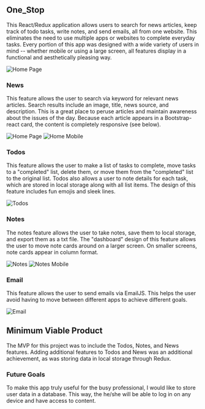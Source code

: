 ## One_Stop
This React/Redux application allows users to search for news articles, keep track of todo tasks, write notes, and send emails, all from one website. This eliminates the need to use multiple apps or websites to complete everyday tasks. Every portion of this app was designed with a wide variety of users in mind -- whether mobile or using a large screen, all features display in a functional and aesthetically pleasing way.

![Home Page](https://i.ibb.co/f89pgQr/home.png) 

### News

This feature allows the user to search via keyword for relevant news articles. Search results include an image, title, news source, and description. This is a great place to peruse articles and maintain awareness about the issues of the day. Because each article appears in a Bootstrap-react card, the content is completely responsive (see below).

![Home Page](https://i.ibb.co/grJn20M/news.png)   ![Home Mobile](https://i.ibb.co/cys7jfv/newsmobil.png)

### Todos

This feature allows the user to make a list of tasks to complete, move tasks to a "completed" list, delete them, or move them from the "completed" list to the original list. Todos also allows a user to note details for each task, which are stored in local storage along with all list items. The design of this feature includes fun emojis and sleek lines.

![Todos](https://i.ibb.co/Y8g8XRr/todos.png)

### Notes

The notes feature allows the user to take notes, save them to local storage, and export them as a txt file. The "dashboard" design of this feature allows the user to move note cards around on a larger screen. On smaller screens, note cards appear in column format.

![Notes](https://i.ibb.co/Kyh8nX0/notes.png)    ![Notes Mobile](https://i.ibb.co/pjTV6Fg/notesmobile.png)

### Email

This feature allows the user to send emails via EmailJS. This helps the user avoid having to move between different apps to achieve different goals.

![Email](https://i.ibb.co/9b139B4/Screenshot-92.png)  

## Minimum Viable Product

The MVP for this project was to include the Todos, Notes, and News features. Adding additional features to Todos and News was an additional achievement, as was storing data in local storage through Redux.

### Future Goals

To make this app truly useful for the busy professional, I would like to store user data in a database. This way, the he/she will be able to log in on any device and have access to content.

